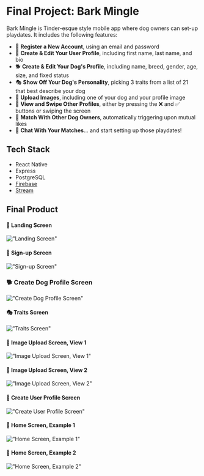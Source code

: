 # Final Project: Bark Mingle
Bark Mingle is Tinder-esque style mobile app where dog owners can set-up playdates. It includes the following features:

- 👤 **Register a New Account**, using an email and password
- 🙋 **Create & Edit Your User Profile**, including first name, last name, and bio
- 🐕 **Create & Edit Your Dog's Profile**, including name, breed, gender, age, size, and fixed status
- 🎭 **Show Off Your Dog's Personality**, picking 3 traits from a list of 21 that best describe your dog
- 📸 **Upload Images**, including one of your dog and your profile image
- 🐾 **View and Swipe Other Profiles**, either by pressing the ❌ and ✅ buttons or swiping the screen
- 👯 **Match With Other Dog Owners**, automatically triggering upon mutual likes
- 💬 **Chat With Your Matches**... and start setting up those playdates!

## Tech Stack
* React Native
* Express
* PostgreSQL
* [Firebase](https://firebase.google.com/)
* [Stream](https://getstream.io/chat/)

## Final Product
#### 🐶 Landing Screen
!["Landing Screen"](/docs/landing-screen.png)

#### 👤 Sign-up Screen
!["Sign-up Screen"](/docs/sign-up-screen.png)

### 🐕 Create Dog Profile Screen
!["Create Dog Profile Screen"](/docs/create-dog-profile-screen.png)

#### 🎭 Traits Screen
!["Traits Screen"](/docs/traits-screen.png)

#### 📸 Image Upload Screen, View 1
!["Image Upload Screen, View 1"](/docs/image-upload-screen-1.png)

#### 📸 Image Upload Screen, View 2
!["Image Upload Screen, View 2"](/docs/image-upload-screen-2.png)

#### 🙋 Create User Profile Screen
!["Create User Profile Screen"](/docs/create-user-profile-screen.png)

#### 🐾 Home Screen, Example 1
!["Home Screen, Example 1"](/docs/home-screen-1.png)

#### 🐾 Home Screen, Example 2
!["Home Screen, Example 2"](/docs/home-screen-2.png)
